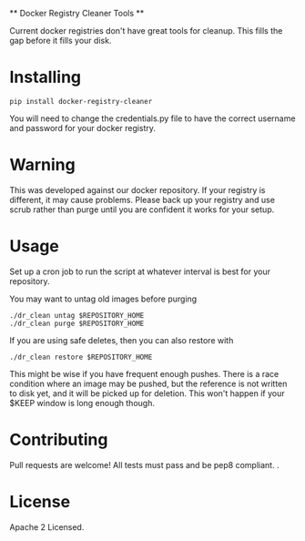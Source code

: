 ** Docker Registry Cleaner Tools **

Current docker registries don't have great tools for cleanup. This fills the gap before it fills your disk.

# Installing

`pip install docker-registry-cleaner`

You will need to change the credentials.py file to have the correct username and password for your docker registry.

# Warning

This was developed against our docker repository. If your registry is different, it may cause problems. Please back up your registry and use scrub rather than purge until you are confident it works for your setup.

# Usage

Set up a cron job to run the script at whatever interval is best for your repository.

You may want to untag old images before purging

    ./dr_clean untag $REPOSITORY_HOME
    ./dr_clean purge $REPOSITORY_HOME


If you are using safe deletes, then you can also restore with

    ./dr_clean restore $REPOSITORY_HOME

This might be wise if you have frequent enough pushes. There is a race condition where an image may be pushed, but the reference is not written to disk yet, and it will be picked up for deletion. This won't happen if your $KEEP window is long enough though.

# Contributing

Pull requests are welcome! All tests must pass and be pep8 compliant. .

# License

Apache 2 Licensed.
